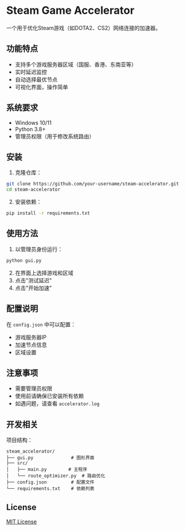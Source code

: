 # Steam Game Accelerator

一个用于优化Steam游戏（如DOTA2、CS2）网络连接的加速器。

## 功能特点

- 支持多个游戏服务器区域（国服、香港、东南亚等）
- 实时延迟监控
- 自动选择最优节点
- 可视化界面，操作简单

## 系统要求

- Windows 10/11
- Python 3.8+
- 管理员权限（用于修改系统路由）

## 安装

1. 克隆仓库：
```bash
git clone https://github.com/your-username/steam-accelerator.git
cd steam-accelerator
```

2. 安装依赖：
```bash
pip install -r requirements.txt
```

## 使用方法

1. 以管理员身份运行：
```bash
python gui.py
```

2. 在界面上选择游戏和区域
3. 点击"测试延迟"
4. 点击"开始加速"

## 配置说明

在 `config.json` 中可以配置：
- 游戏服务器IP
- 加速节点信息
- 区域设置

## 注意事项

- 需要管理员权限
- 使用前请确保已安装所有依赖
- 如遇问题，请查看 `accelerator.log`

## 开发相关

项目结构：
```
steam_accelerator/
├── gui.py              # 图形界面
├── src/
│   ├── main.py        # 主程序
│   └── route_optimizer.py  # 路由优化
├── config.json         # 配置文件
└── requirements.txt    # 依赖列表
```

## License

[MIT License](LICENSE)
